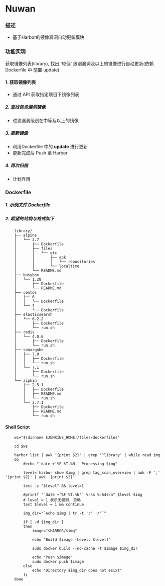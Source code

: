 # Nuwan

### 描述
- 基于Harbor的镜像漏洞自动更新模块


### 功能实现
获取镜像列表(library), 找出 '较低' 级别漏洞及以上的镜像进行自动更新(依赖 Dockerfile 中 前置 update)

#### 1. 获取镜像列表
  - 通过 API 获取指定项目下镜像列表

##### 2. 查找包含漏洞镜像
  - 过滤漏洞级别在中等及以上的镜像

##### 3. 更新镜像
  - 利用Dockerfile 中的 **update** 进行更新
  - 更新完成后 Push 至 Harbor

##### 4. 再次扫描
  - 计划弃用

### Dockerfile

##### 1. [示例文件 Dockerfile](https://github.com/Statemood/dockerfiles/tree/master/Dockerfiles)

##### 2. 期望的结构与格式如下

        library/
        ├── alpine
        │   └── 3.7
        │       ├── Dockerfile
        │       ├── files
        │       │   └── etc
        │       │       ├── apk
        │       │       │   └── repositories
        │       │       └── localtime
        │       └── README.md
        ├── busybox
        │   └── 1.28
        │       ├── Dockerfile
        │       └── README.md
        ├── centos
        │   ├── 6
        │   │   └── Dockerfile
        │   └── 7
        │       └── Dockerfile
        ├── elasticsearch
        │   └── 6.2.2
        │       ├── Dockerfile
        │       └── run.sh
        ├── redis
        │   └── 4.0.6
        │       ├── Dockerfile
        │       └── run.sh
        ├── sonarqube
        │   ├── 7.0
        │   │   ├── Dockerfile
        │   │   └── run.sh
        │   └── 7.1
        │       ├── Dockerfile
        │       └── run.sh
        └── zipkin
            ├── 2.5.1
            │   ├── Dockerfile
            │   ├── README.md
            │   └── run.sh
            └── 2.7.1
                ├── Dockerfile
                ├── README.md
                └── run.sh



#### Shell Script


        ws="$(dirname $JENKINS_HOME)/files/dockerfiles"

        cd $ws

        harbor list | awk '{print $2}' | grep '^library' | while read img
        do
	        #echo "`date +'%F %T.%N'` Processing $img"
    
            level=`harbor show $img | grep tag_scan_overview | awk -F ',' '{print $2}' | awk '{print $2}'`
    
            test -z "$level" && level=1
    
            #printf "`date +'%F %T.%N'` %-4s %-64s\n" $level $img
            # level = 1 表示无漏洞, 忽略
            test $level = 1 && continue
    
            img_dir="`echo $img | tr -t ':' '/'`"
    
            if [ -d $img_dir ]
            then
    	        image="$HARBOR/$img"
        
                echo "Build $image (Level: $level)"
        
    	        sudo docker build --no-cache -t $image $img_dir
        
                echo "Push $image"
                sudo docker push $image
            else
    	        echo "Directory $img_dir does not esixt"
            fi    
        done
